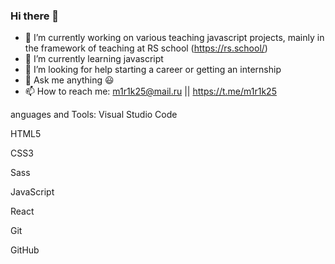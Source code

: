 ### Hi there 👋

- 🔭 I’m currently working on various teaching javascript projects, mainly in the framework of teaching at RS school (https://rs.school/)
- 🌱 I’m currently learning javascript
- 🤔 I’m looking for help starting a career or getting an internship
- 💬 Ask me anything 😃
- 📫 How to reach me: m1r1k25@mail.ru || https://t.me/m1r1k25

anguages and Tools:
Visual Studio Code

HTML5

CSS3

Sass

JavaScript

React

Git

GitHub


<!--
**m1r1k25/m1r1k25** is a ✨ _special_ ✨ repository because its `README.md` (this file) appears on your GitHub profile.

Here are some ideas to get you started:

- 🔭 I am currently working on various teaching javascript projects, mainly in the framework of teaching at RS school
- 🌱 I’m currently learning ...
- 👯 I’m looking to collaborate on ...
- 🤔 I’m looking for help with ...
- 💬 Ask me about ...
- 📫 How to reach me: ...
- 😄 Pronouns: ...
- ⚡ Fun fact: ...
-->

